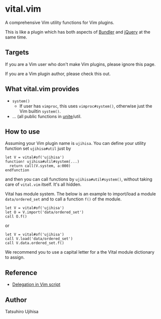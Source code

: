 # vital.vim

A comprehensive Vim utility functions for Vim plugins.

This is like a plugin which has both aspects of [Bundler](http://gembundler.com/) and [jQuery](http://jquery.com/) at the same time.

## Targets

If you are a Vim user who don't make Vim plugins, please ignore this page.

If you are a Vim plugin author, please check this out.

## What vital.vim provides

* `system()`
    * If user has `vimproc`, this uses `vimproc#system()`, otherwise just the Vim builtin `system()`.
* ... (all public functions in [unite](https://github.com/Shougo/unite.vim)/util.

## How to use

Assuming your Vim plugin name is `ujihisa`. You can define your utility function set `ujihisa#util` just by

    let V = vital#of('ujihisa')
    function! ujihisa#util#system(...)
      return call(V.system, a:000)
    endfunction

and then you can call functions by `ujihisa#util#system()`, without taking care of `vital.vim` itself. It's all hidden.

Vital has module system. The below is an example to import/load a module `data/ordered_set` and to call a function `f()` of the module.

    let V = vital#of('ujihisa')
    let O = V.import('data/ordered_set')
    call O.f()

or

    let V = vital#of('ujihisa')
    call V.load('data/ordered_set')
    call V.data.ordered_set.f()

We recommend you to use a capital letter for a the Vital module dictionary to assign.

## Reference

* [Delegation in Vim script](http://ujihisa.blogspot.com/2011/02/delegation-in-vim-script.html)

## Author

Tatsuhiro Ujihisa
